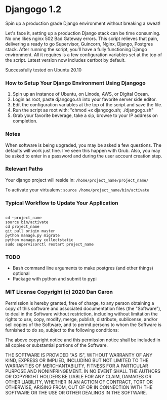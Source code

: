# Djangogo 1.2
Spin up a production grade Django environment without breaking a sweat!

Let's face it, setting up a production Django stack can be time consuming. No one likes nginx 502 Bad Gateway errors. This script relieves that pain, delivering a ready to go Supervisor, Guincorn, Nginx, Django, Postgres stack. After running the script, you'll have a fully functioning Django environment. All it requires is a few configuration variables set at the top of the script. Latest version now includes certbot by default.

Successfully tested on Ubuntu 20.10

### How to Setup Your Django Environment Using Djangogo

1. Spin up an instance of Ubuntu, on Linode, AWS, or Digital Ocean.
2. Login as root, paste djangogo.sh into your favorite server side editor.
3. Edit the configuration variables at the top of the script and save the file.
4. Run the script as root with: "chmod +x djangogo.sh; ./djangogo.sh"
5. Grab your favorite beverage, take a sip, browse to your IP address on completion.

### Notes
When software is being upgraded, you may be asked a few questions. The defaults will work just fine. I've seen this happen with Grub. Also, you may be asked to enter in a password and during the user account creation step. 

### Relevant Paths

Your django project will reside in:
`/home/project_name/project_name/`

To activate your virtualenv:
`source /home/project_name/bin/activate`

### Typical Workflow to Update Your Application

~~~~

cd ~project_name
source bin/activate
cd project_name
git pull origin master
python manage.py migrate
python manage.py collectstatic
sudo supervisorctl restart project_name
~~~~

### TODO

* Bash command line arguments to make postgres (and other things) optional
* Package with python and submit to pypi

### MIT License Copyright (c) 2020 Dan Caron

Permission is hereby granted, free of charge, to any person obtaining a copy
of this software and associated documentation files (the "Software"), to deal
in the Software without restriction, including without limitation the rights
to use, copy, modify, merge, publish, distribute, sublicense, and/or sell
copies of the Software, and to permit persons to whom the Software is
furnished to do so, subject to the following conditions:

The above copyright notice and this permission notice shall be included in all
copies or substantial portions of the Software.

THE SOFTWARE IS PROVIDED "AS IS", WITHOUT WARRANTY OF ANY KIND, EXPRESS OR
IMPLIED, INCLUDING BUT NOT LIMITED TO THE WARRANTIES OF MERCHANTABILITY,
FITNESS FOR A PARTICULAR PURPOSE AND NONINFRINGEMENT. IN NO EVENT SHALL THE
AUTHORS OR COPYRIGHT HOLDERS BE LIABLE FOR ANY CLAIM, DAMAGES OR OTHER
LIABILITY, WHETHER IN AN ACTION OF CONTRACT, TORT OR OTHERWISE, ARISING FROM,
OUT OF OR IN CONNECTION WITH THE SOFTWARE OR THE USE OR OTHER DEALINGS IN THE
SOFTWARE.